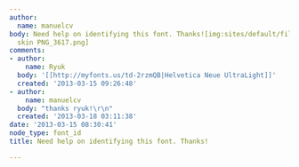 ```yaml
---
author:
  name: manuelcv
body: Need help on identifying this font. Thanks![img:sites/default/files/old-images/my
  skin PNG_3617.png]
comments:
- author:
    name: Ryuk
  body: '[[http://myfonts.us/td-2rzmQB|Helvetica Neue UltraLight]]'
  created: '2013-03-15 09:26:48'
- author:
    name: manuelcv
  body: "thanks ryuk!\r\n"
  created: '2013-03-18 03:11:38'
date: '2013-03-15 08:30:41'
node_type: font_id
title: Need help on identifying this font. Thanks!

---
```

